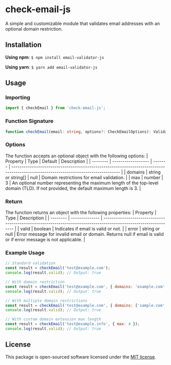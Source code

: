 #  check-email-js
A simple and customizable module that validates email addresses with an optional domain restriction.

## Installation
**Using npm**: `$ npm install email-validator-js`

**Using yarn**: `$ yarn add email-validator-js`

## Usage
### Importing
```js
import { checkEmail } from 'check-email-js';
```

### Function Signature
```ts
function checkEmail(email: string, options?: CheckEmailOptions): ValidationResult;
```

### Options
The function accepts an optional object with the following options:
| Property | Type               | Default | Description                                                                                                                         |
| -------- | ------------------ | ------- | ----------------------------------------------------------------------------------------------------------------------------------- |
| domains  | string or string[] | null    | Domain restrictions for email validation.                                                                                           |
| max      | number             | 3       | An optional number representing the maximum length of the top-level domain (TLD). If not provided, the default maximum length is 3. |

### Return
The function returns an object with the following properties:
| Property | Type           | Description                                                                                                      |
| -------- | -------------- | ---------------------------------------------------------------------------------------------------------------- |
| valid    | boolean        | Indicates if email is valid or not.                                                                              |
| error    | string or null | Error message for invalid email or domain. Returns null if email is valid or if error message is not applicable. |

### Example Usage
```js
// Standard validation
const result = checkEmail('test@example.com');
console.log(result.valid); // Output: true

// With domain restriction
const result = checkEmail('test@example.com', { domains: 'example.com' });
console.log(result.valid); // Output: true

// With multiple domain restrictions
const result = checkEmail('test@example.com', { domains: ['sample.com', 'example.com', 'test.com'] });
console.log(result.valid); // Output: true

// With custom domain extension max length
const result = checkEmail('test@example.info', { max: 4 });
console.log(result.valid); // Output: true
```

## License
This package is open-sourced software licensed under the [MIT license](https://opensource.org/licenses/MIT).
